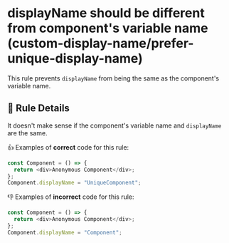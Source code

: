 # displayName should be different from component's variable name (custom-display-name/prefer-unique-display-name)

This rule prevents `displayName` from being the same as the component's variable name.

## 📖 Rule Details

It doesn't make sense if the component's variable name and `displayName` are the same.

👍 Examples of **correct** code for this rule:

```ts
const Component = () => {
  return <div>Anonymous Component</div>;
};
Component.displayName = "UniqueComponent";
```

👎 Examples of **incorrect** code for this rule:

```ts
const Component = () => {
  return <div>Anonymous Component</div>;
};
Component.displayName = "Component";
```

